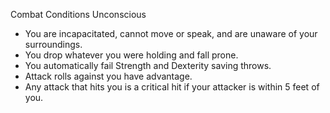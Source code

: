 Combat
Conditions
Unconscious
        <ul>
          <li>You are incapacitated, cannot move or speak, and are unaware of your surroundings.</li>
          <li>You drop whatever you were holding and fall prone.</li>
          <li>You automatically fail Strength and Dexterity saving throws.</li>
          <li>Attack rolls against you have advantage.</li>
          <li>Any attack that hits you is a critical hit if your attacker is within 5 feet of you.</li>
        </ul>
